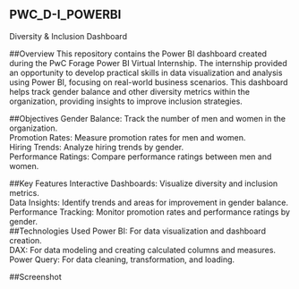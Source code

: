 ## PWC_D-I_POWERBI
Diversity & Inclusion Dashboard

##Overview
This repository contains the Power BI dashboard created during the PwC Forage Power BI Virtual Internship. The internship provided an opportunity to develop practical skills in data visualization and analysis using Power BI, focusing on real-world business scenarios. This dashboard helps track gender balance and other diversity metrics within the organization, providing insights to improve inclusion strategies.

##Objectives
Gender Balance: Track the number of men and women in the organization.                                                                                                                                                 
Promotion Rates: Measure promotion rates for men and women.                                                                                                                                                            
Hiring Trends: Analyze hiring trends by gender.                                                                                                                                                                        
Performance Ratings: Compare performance ratings between men and women.                                                                                                                                                

##Key Features
Interactive Dashboards: Visualize diversity and inclusion metrics.                                                                                                                                                     
Data Insights: Identify trends and areas for improvement in gender balance.                                                                                                                                            
Performance Tracking: Monitor promotion rates and performance ratings by gender.                                                                                                                                        
##Technologies Used
Power BI: For data visualization and dashboard creation.                                                                                                                                                               
DAX: For data modeling and creating calculated columns and measures.                                                                                                                                                   
Power Query: For data cleaning, transformation, and loading.                                                                                                                                                           

##Screenshot

